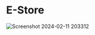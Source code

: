 # E-Store

![Screenshot 2024-02-11 203312](https://github.com/Mullaivendhan005/E-Store/assets/138175857/25af65c9-1937-42f4-9bcc-2382527c668c)
